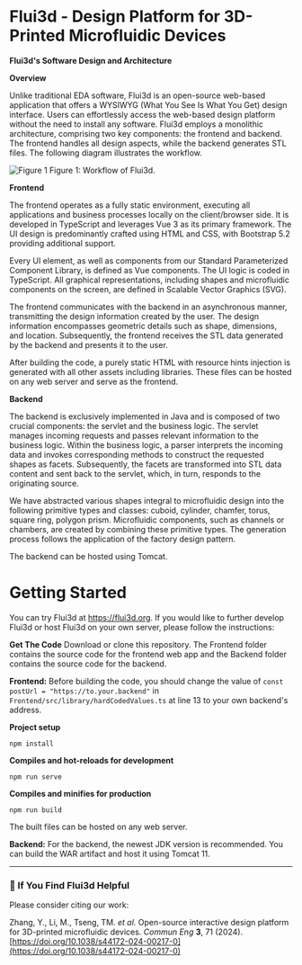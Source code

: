 
# Flui3d - Design Platform for 3D-Printed Microfluidic Devices
**Flui3d's Software Design and Architecture**

**Overview**

Unlike traditional EDA software, Flui3d is an open-source web-based application that offers a WYSIWYG (What You See Is What You Get) design interface. Users can effortlessly access the web-based design platform without the need to install any software. Flui3d employs a monolithic architecture, comprising two key components: the frontend and backend. The frontend handles all design aspects, while the backend generates STL files. The following diagram illustrates the workflow.

![Figure 1](https://github.com/TUM-EDA/Flui3d/assets/33457007/cf199429-c98f-4dfd-93a1-e895dbed2698)
Figure 1: Workflow of Flui3d.

**Frontend**

The frontend operates as a fully static environment, executing all applications and business processes locally on the client/browser side. It is developed in TypeScript and leverages Vue 3 as its primary framework. The UI design is predominantly crafted using HTML and CSS, with Bootstrap 5.2 providing additional support.

Every UI element, as well as components from our Standard Parameterized Component Library, is defined as Vue components. The UI logic is coded in TypeScript. All graphical representations, including shapes and microfluidic components on the screen, are defined in Scalable Vector Graphics (SVG).

The frontend communicates with the backend in an asynchronous manner, transmitting the design information created by the user. The design information encompasses geometric details such as shape, dimensions, and location. Subsequently, the frontend receives the STL data generated by the backend and presents it to the user.

After building the code, a purely static HTML with resource hints injection is generated with all other assets including libraries. These files can be hosted on any web server and serve as the frontend. 

**Backend**

The backend is exclusively implemented in Java and is composed of two crucial components: the servlet and the business logic. The servlet manages incoming requests and passes relevant information to the business logic. Within the business logic, a parser interprets the incoming data and invokes corresponding methods to construct the requested shapes as facets. Subsequently, the facets are transformed into STL data content and sent back to the servlet, which, in turn, responds to the originating source.

We have abstracted various shapes integral to microfluidic design into the following primitive types and classes: cuboid, cylinder, chamfer, torus, square ring, polygon prism. Microfluidic components, such as channels or chambers, are created by combining these primitive types. The generation process follows the application of the factory design pattern.

The backend can be hosted using Tomcat. 

# Getting Started
You can try Flui3d at https://flui3d.org. If you would like to further develop Flui3d or host Flui3d on your own server, please follow the instructions:

**Get The Code**
Download or clone this repository. The Frontend folder contains the source code for the frontend web app and the Backend folder contains the source code for the backend.

**Frontend:**
Before building the code, you should change the value of `const postUrl = "https://to.your.backend"` in `Frontend/src/library/hardCodedValues.ts` at line 13 to your own backend's address. 

**Project setup**
```  
npm install  
```  
**Compiles and hot-reloads for development**
```  
npm run serve  
```  
  
**Compiles and minifies for production**
```  
npm run build
```  
The built files can be hosted on any web server.

**Backend:**
For the backend, the newest JDK version is recommended. You can build the WAR artifact and host it using Tomcat 11.
***

### 🎉 If You Find **Flui3d** Helpful
Please consider citing our work:

Zhang, Y., Li, M., Tseng, TM. _et al._ Open-source interactive design platform for 3D-printed microfluidic devices. _Commun Eng_ **3**, 71 (2024). [https://doi.org/10.1038/s44172-024-00217-0](https://doi.org/10.1038/s44172-024-00217-0)
